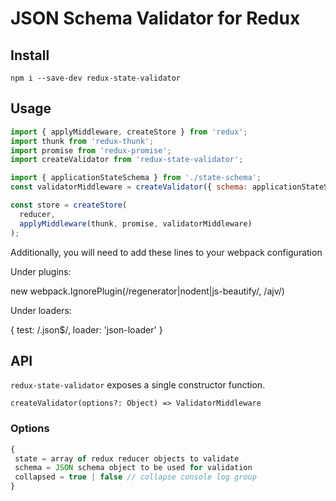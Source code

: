 # JSON Schema Validator for Redux

## Install
`npm i --save-dev redux-state-validator`

## Usage
```javascript
import { applyMiddleware, createStore } from 'redux';
import thunk from 'redux-thunk';
import promise from 'redux-promise';
import createValidator from 'redux-state-validator';

import { applicationStateSchema } from './state-schema';
const validatorMiddleware = createValidator({ schema: applicationStateSchema, state: ['formEditor', 'options'] });

const store = createStore(
  reducer,
  applyMiddleware(thunk, promise, validatorMiddleware)
);
```

Additionally, you will need to add these lines to your webpack configuration

Under plugins:

new webpack.IgnorePlugin(/regenerator|nodent|js\-beautify/, /ajv/)

Under loaders:

{ test: /\.json$/, loader: 'json-loader' }

## API
`redux-state-validator` exposes a single constructor function.

```
createValidator(options?: Object) => ValidatorMiddleware
```

### Options
```js
{
 state = array of redux reducer objects to validate
 schema = JSON schema object to be used for validation 
 collapsed = true | false // collapse console log group
}
```